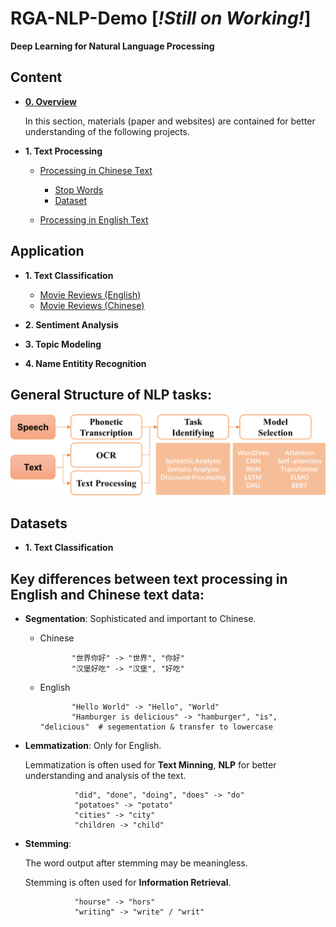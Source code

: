 # RGA-NLP-Demo      [*!Still on Working!*]
**Deep Learning for Natural Language Processing**

## Content
+ [**0. Overview**](https://github.com/Junyan-Guo/NLP-Deep-Learning-Demo/tree/master/doc/Overview)
  
  In this section, materials (paper and websites) are contained for better understanding of the following projects.

+ **1. Text Processing**
  - [Processing in Chinese Text](https://github.com/Junyan-Guo/NLP-Deep-Learning-Demo/tree/master/doc/Chinese%20Text%20Processing)
  
    + [Stop Words](https://github.com/Junyan-Guo/NLP-Deep-Learning-Demo/tree/master/doc/Chinese%20Text%20Processing/stop%20words)
    + [Dataset](https://github.com/Junyan-Guo/NLP-Deep-Learning-Demo/tree/master/doc/Chinese%20Text%20Processing/data)
  - [Processing in English Text](https://github.com/Junyan-Guo/NLP-Deep-Learning-Demo/tree/master/doc/English%20Text%20Processing)

## Application
+ **1. Text Classification**
  - [Movie Reviews (English)](https://github.com/Junyan-Guo/NLP-Deep-Learning-Demo/tree/master/doc/Chinese%20Text%20Processng)
  - [Movie Reviews (Chinese)](https://github.com/Junyan-Guo/NLP-Deep-Learning-Demo/tree/master/doc/Chinese%20Text%20Processng)

+ **2. Sentiment Analysis**

+ **3. Topic Modeling**

+ **4. Name Entitity Recognition**


## General Structure of NLP tasks:

<img src="figs/Structure.png" alt="Structure" width="800"/>

## Datasets
+ **1. Text Classification**

## Key differences between text processing in English and Chinese text data:

  - **Segmentation**: Sophisticated and important to Chinese.
  
    + Chinese
                 
                 "世界你好" -> "世界", "你好"
                 "汉堡好吃" -> "汉堡", "好吃"
    
    + English
                 
                 "Hello World" -> "Hello", "World"
                 "Hamburger is delicious" -> "hamburger", "is", "delicious"  # segementation & transfer to lowercase
    
  - **Lemmatization**: Only for English.
    
    Lemmatization is often used for **Text Minning**, **NLP** for better understanding and analysis of the text.
                 
                   "did", "done", "doing", "does" -> "do"
                   "potatoes" -> "potato"                 
                   "cities" -> "city"                 
                   "children -> "child"
                 
  - **Stemming**:
    
    The word output after stemming may be meaningless.
    
    Stemming is often used for **Information Retrieval**.
                 
                   "hourse" -> "hors"
                   "writing" -> "write" / "writ"
